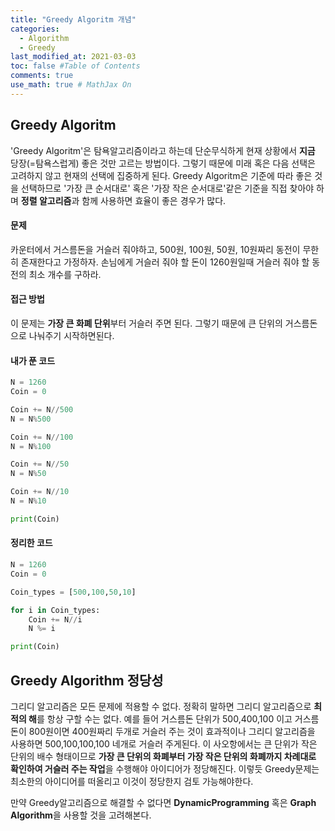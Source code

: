 ```yaml
---
title: "Greedy Algoritm 개념"
categories: 
  - Algorithm
  - Greedy 
last_modified_at: 2021-03-03
toc: false #Table of Contents
comments: true
use_math: true # MathJax On
---
```


## Greedy Algoritm

'Greedy Algoritm'은 탐욕알고리즘이라고 하는데 단순무식하게 현재 상황에서 **지금** 당장(=탐욕스럽게) 좋은 것만 고르는 방법이다. 그렇기 때문에 미래 혹은 다음 선택은 고려하지 않고 현재의 선택에 집중하게 된다. Greedy Algoritm은 기준에 따라 좋은 것을 선택하므로 '가장 큰 순서대로' 혹은 '가장 작은 순서대로'같은 기준을 직접 찾아야 하며 **정렬 알고리즘**과 함께 사용하면 효율이 좋은 경우가 많다.

#### 문제

카운터에서 거스름돈을 거슬러 줘야하고, 500원, 100원, 50원, 10원짜리 동전이 무한히 존재한다고 가정하자. 손님에게 거슬러 줘야 할 돈이 1260원일때 거슬러 줘야 할 동전의 최소 개수를 구하라.

#### 접근 방법

이 문제는 **가장 큰 화폐 단위**부터 거슬러 주면 된다. 그렇기 때문에 큰 단위의 거스름돈으로 나눠주기 시작하면된다.

#### 내가 푼 코드

```python
N = 1260
Coin = 0

Coin += N//500
N = N%500

Coin += N//100
N = N%100

Coin += N//50
N = N%50

Coin += N//10
N = N%10

print(Coin)
```

#### 정리한 코드

```python
N = 1260
Coin = 0

Coin_types = [500,100,50,10]

for i in Coin_types:
    Coin += N//i
    N %= i

print(Coin)
```

## Greedy Algorithm 정당성

그리디 알고리즘은 모든 문제에 적용할 수 없다. 정확히 말하면 그리디 알고리즘으로 **최적의 해**를 항상 구할 수는 없다. 예를 들어 거스름돈 단위가 500,400,100 이고 거스름돈이 800원이면 400원짜리 두개로 거슬러 주는 것이 효과적이나 그리디 알고리즘을 사용하면 500,100,100,100 네개로 거슬러 주게된다. 이 사오항에서는 큰 단위가 작은 단위의 배수 형태이므로 **가장 큰 단위의 화폐부터 가장 작은 단위의 화폐까지 차례대로 확인하여 거슬러 주는 작업**을 수행해야 아이디어가 정당해진다. 이렇듯 Greedy문제는 최소한의 아이디어를 떠올리고 이것이 정당한지 검토 가능해야한다.

만약 Greedy알고리즘으로 해결할 수 없다면 **DynamicProgramming** 혹은 **Graph Algorithm**을 사용할 것을 고려해본다.
